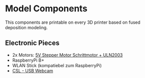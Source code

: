 Model Components
================

This components are printable on every 3D printer based on fused deposition modeling.

Electronic Pieces
-----------------

* 2x Motors: [5V Stepper Motor Schrittmotor + ULN2003](http://www.amazon.de/gp/product/B0089JV2OM/ref=oh_aui_detailpage_o02_s00?ie=UTF8&psc=1)
* RaspberryPi B+
* WLAN Stick (kompatiebel zum RaspberryPi)
* [CSL - USB Webcam](http://www.amazon.de/gp/product/B007PBLNXU/ref=oh_aui_detailpage_o00_s00?ie=UTF8&psc=1)


